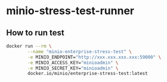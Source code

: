 # minio-stress-test-runner

## How to run test

```sh
docker run --rm \
        --name "minio-enterprise-stress-test" \
        -e MINIO_ENDPOINT="http://xxx.xxx.xxx.xxx:59000" \
        -e MINIO_ACCESS_KEY="minioadmin" \
        -e MINIO_SECRET_KEY="minioadmin" \
        docker.io/minio/enterprise-stress-test:latest
```
